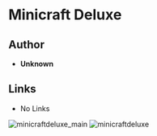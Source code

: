 <detail>

# Minicraft Deluxe 
  
>
  
## Author 
- **Unknown** 

## Links
- No Links

![minicraftdeluxe_main](https://github.com/masato462/Minicraft-Rebuild-and-Mod-Archives/blob/master/minicraft_archives/readme_shot/minicraftdeluxe_main.png)
![minicraftdeluxe](https://github.com/masato462/Minicraft-Rebuild-and-Mod-Archives/blob/master/minicraft_archives/readme_shot/minicraftdeluxe.png)
</detail>
<p>

<detail>